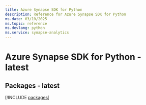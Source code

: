 ```yaml
---
title: Azure Synapse SDK for Python
description: Reference for Azure Synapse SDK for Python
ms.date: 03/10/2025
ms.topic: reference
ms.devlang: python
ms.service: synapse-analytics
---
```

# Azure Synapse SDK for Python - latest
## Packages - latest
[!INCLUDE [packages](synapse-index.md)]